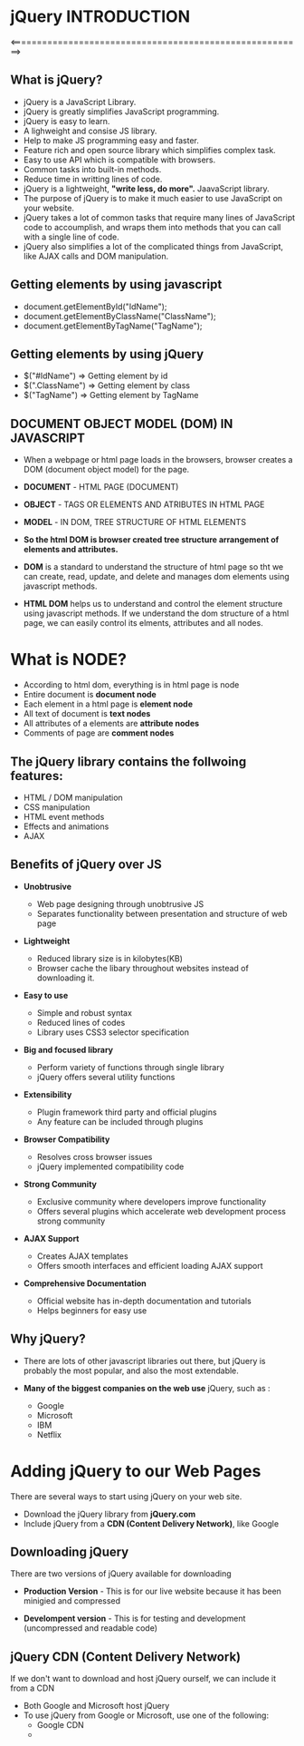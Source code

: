 #                      jQuery INTRODUCTION
<========================================================>

## What is jQuery?
* jQuery is a JavaScript Library.
* jQuery is greatly simplifies JavaScript programming.
* jQuery is easy to learn.
* A lighweight and consise JS library.
* Help to make JS programming easy and faster.
* Feature rich and open source library which simplifies complex task.
* Easy to use API which is compatible with browsers.
* Common tasks into built-in methods.
* Reduce time in writting lines of code.
* jQuery is a lightweight, **"write less, do more".** JaavaScript library.
* The purpose of jQuery is to make it much easier to use JavaScript on your website.
* jQuery takes a lot of common tasks that require many lines of JavaScript code to accoumplish, and wraps them into methods that you can call with a single line of code.
* jQuery also simplifies a lot of the complicated things from JavaScript, like AJAX calls and DOM manipulation.

## Getting elements by using javascript
* document.getElementById("IdName");
* document.getElementByClassName("ClassName");
* document.getElementByTagName("TagName");

## Getting elements by using jQuery
* $("#IdName") => Getting element by id
* $(".ClassName") => Getting element by class
* $("TagName") => Getting element by TagName

## DOCUMENT OBJECT MODEL (DOM) IN JAVASCRIPT
* When a webpage or html page loads in the browsers, browser creates a DOM (document object model) for the page.
* **DOCUMENT** - HTML PAGE (DOCUMENT)
* **OBJECT** - TAGS OR ELEMENTS AND ATRIBUTES IN HTML PAGE
* **MODEL** - IN DOM, TREE STRUCTURE OF HTML ELEMENTS
* **So the html DOM is browser created tree structure arrangement of elements and attributes.**

* **DOM** is a standard to understand the structure of html page so tht we can create, read, update, and delete and manages dom elements using javascript methods.

* **HTML DOM** helps us to understand and control the element structure using javascript methods. If we understand the dom structure of a html page, we can easily control its elments, attributes and all nodes.

# What is NODE?
* According to html dom, everything is in html page is node
* Entire document is **document node**
* Each element in a html page is **element node**
* All text of document is **text nodes**
* All attributes of a elements are **attribute nodes**
* Comments of page are **comment nodes**

## The jQuery library contains the follwoing features:
* HTML / DOM manipulation
* CSS manipulation
* HTML event methods
* Effects and animations
* AJAX

## Benefits of jQuery over JS
* **Unobtrusive**
    * Web page designing through unobtrusive JS
    * Separates functionality between presentation and structure of web page

* **Lightweight**
    * Reduced library size is in kilobytes(KB)
    * Browser cache the libary throughout websites instead of downloading it.

* **Easy to use**
    * Simple and robust syntax
    * Reduced lines of codes
    * Library uses CSS3 selector specification

* **Big and focused library**
    * Perform variety of functions through single library
    * jQuery offers several utility functions

* **Extensibility**
    * Plugin framework third party and official plugins
    * Any feature can be included through plugins

* **Browser Compatibility**
    * Resolves cross browser issues
    * jQuery implemented compatibility code

* **Strong Community**
    * Exclusive community where developers improve functionality
    * Offers several plugins which accelerate web development process strong community

* **AJAX Support**
    * Creates AJAX templates
    * Offers smooth interfaces and efficient loading AJAX support

* **Comprehensive Documentation**
    * Official website has in-depth documentation and tutorials
    * Helps beginners for easy use

## Why jQuery?
* There are lots of other javascript libraries out there, but jQuery is probably the most popular, and also the most extendable.

* **Many of the biggest companies on the web use** jQuery, such as :
    * Google
    * Microsoft
    * IBM
    * Netflix

# Adding jQuery to our Web Pages
There are several ways to start using jQuery on your web site.

* Download the jQuery library from **jQuery.com**
* Include jQuery from a **CDN (Content Delivery Network)**, like Google

## Downloading jQuery
There are two versions of jQuery available for downloading

* **Production Version** - This is for our live website because it has been minigied and compressed

* **Develompent version** - This is for testing and development (uncompressed and readable code)

## jQuery CDN (Content Delivery Network)
If we don't want to download and host jQuery ourself, we can include it from a CDN

* Both Google and Microsoft host jQuery
* To use jQuery from Google or Microsoft, use one of the following:
    * Google CDN
    * <head> <sctipt src="https://ajax.googleapis.com/ajax//libs/jquery/3.4.1/jquery.min.js"> </script></head>